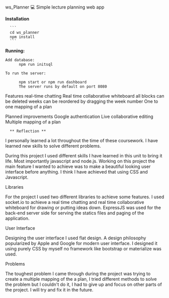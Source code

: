 ws_Planner
:computer:
Simple lecture planning web app

**Installation**

      ```
      cd ws_planner
      npm install
      ```
      
**Running:**
```
Add database:
      npm run initsql 
      
To run the server:

      npm start or npm run dashboard 
      The server runs by default on port 8080

```
Features
      real-time chatting
      Real time collaborative whiteboard
      all blocks can be deleted
      weeks can be reordered by dragging the week number
      One to one mapping of a plan
      
Planned improvements
      Google authentication
      Live collaborative editing
      Multiple mapping of a plan
      
      ** Reflection **
      
I personally learned a lot throughout the time of these coursework. I have learned new skills to solve different problems. 

During this project I used different skills I have learned in this unit to bring it life.
Most importantly javascript and node.js. Working on this project the main feature I wanted to achieve was to make a beautiful looking user interface before anything. I think I have achieved that using CSS and Javascript.

Libraries

For the project I used two different libraries to achieve some features. I used socket.io to achieve a real time chatting and real time collaborative whiteboard for drawing or putting ideas down. ExpressJS was used for the back-end server side for serving the statics files and paging of the application.

User Interface

Designing the user interface I used flat design. A design philosophy popularized by Apple and Google for modern user interface. I designed it using purely CSS by myself no framework like bootstrap or materialize was used. 

Problems

The toughest problem I came through during the project was trying to create a multiple mapping of the a plan, I tried different methods to solve the problem but I couldn't do it, I had to give up and focus on other parts of the project. I will try and fix it in the future.

```




